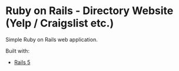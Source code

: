 # Ruby on Rails - Directory Website (Yelp / Craigslist etc.)

Simple Ruby on Rails web application.

Built with:
- [Rails 5][rails]

  [rails]:    <http://rubyonrails.org/>
